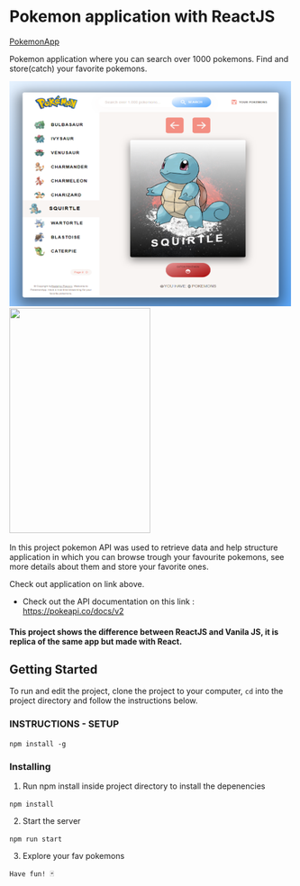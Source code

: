 # Pokemon application with ReactJS

[PokemonApp](https://pokemon-app-reactapp.netlify.app/)

Pokemon application where you can search over 1000 pokemons. Find and store(catch) your favorite pokemons.

<img src='/src/img/pokemon_app_react.png' width=500 height=400> <img src='/src/img/pokemon-phone-react.png' width=250 height=400>

In this project pokemon API was used to retrieve data and help structure application in which you can browse trough your favourite pokemons, see more details about them and store your favorite ones.

Check out application on link above.

- Check out the API documentation on this link : https://pokeapi.co/docs/v2

#### This project shows the difference between ReactJS and Vanila JS, it is replica of the same app but made with React.

## Getting Started

To run and edit the project, clone the project to your computer, `cd` into the project directory and follow the instructions below.

### INSTRUCTIONS - SETUP

```
npm install -g
```

### Installing

1. Run npm install inside project directory to install the depenencies

`npm install`

2. Start the server

`npm run start`

3. Explore your fav pokemons

`Have fun! 🃏`
